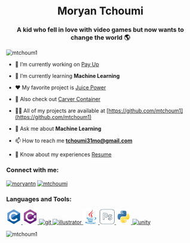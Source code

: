 <h1 align="center">Moryan Tchoumi</h1>
<h3 align="center"> A kid who fell in love with video games but now wants to change the world 🌎</h3>

<p align="left"> <img src="https://komarev.com/ghpvc/?username=mtchoum1&label=Profile%20views&color=0e75b6&style=flat" alt="mtchoum1" /> </p>

- 🔭 I’m currently working on [Pay Up](https://github.com/uenishia26/PayUp)

- 🌱 I’m currently learning **Machine Learning**

- ❤️ My favorite project is [Juice Power](https://github.com/mtchoum1/Juice-Power)

- 🤝 Also check out [Carver Container](https://github.com/mtchoum1/Carver-Container)

- 👨‍💻 All of my projects are available at [https://github.com/mtchoum1](https://github.com/mtchoum1)

- 💬 Ask me about **Machine Learning**

- 📫 How to reach me **tchoumi31mo@gmail.com**

- 📄 Know about my experiences [Resume](https://drive.google.com/file/d/1tmWFgQLlih_qF6hQjRAXw31gMedXqDe2/view?usp=drive_link)

<h3 align="left">Connect with me:</h3>
<p align="left">
<a href="https://linkedin.com/in/moryantn" target="blank"><img align="center" src="https://raw.githubusercontent.com/rahuldkjain/github-profile-readme-generator/master/src/images/icons/Social/linked-in-alt.svg" alt="moryantn" height="30" width="40" /></a>
<a href="https://www.leetcode.com/mtchoumi" target="blank"><img align="center" src="https://raw.githubusercontent.com/rahuldkjain/github-profile-readme-generator/master/src/images/icons/Social/leet-code.svg" alt="mtchoumi" height="30" width="40" /></a>
</p>

<h3 align="left">Languages and Tools:</h3>
<p align="left"> <a href="https://www.cprogramming.com/" target="_blank" rel="noreferrer"> <img src="https://raw.githubusercontent.com/devicons/devicon/master/icons/c/c-original.svg" alt="c" width="40" height="40"/> </a> <a href="https://www.w3schools.com/cs/" target="_blank" rel="noreferrer"> <img src="https://raw.githubusercontent.com/devicons/devicon/master/icons/csharp/csharp-original.svg" alt="csharp" width="40" height="40"/> </a> <a href="https://git-scm.com/" target="_blank" rel="noreferrer"> <img src="https://www.vectorlogo.zone/logos/git-scm/git-scm-icon.svg" alt="git" width="40" height="40"/> </a> <a href="https://www.adobe.com/in/products/illustrator.html" target="_blank" rel="noreferrer"> <img src="https://www.vectorlogo.zone/logos/adobe_illustrator/adobe_illustrator-icon.svg" alt="illustrator" width="40" height="40"/> </a> <a href="https://www.java.com" target="_blank" rel="noreferrer"> <img src="https://raw.githubusercontent.com/devicons/devicon/master/icons/java/java-original.svg" alt="java" width="40" height="40"/> </a> <a href="https://www.photoshop.com/en" target="_blank" rel="noreferrer"> <img src="https://raw.githubusercontent.com/devicons/devicon/master/icons/photoshop/photoshop-line.svg" alt="photoshop" width="40" height="40"/> </a> <a href="https://www.python.org" target="_blank" rel="noreferrer"> <img src="https://raw.githubusercontent.com/devicons/devicon/master/icons/python/python-original.svg" alt="python" width="40" height="40"/> </a> <a href="https://unity.com/" target="_blank" rel="noreferrer"> <img src="https://www.vectorlogo.zone/logos/unity3d/unity3d-icon.svg" alt="unity" width="40" height="40"/> </a> </p>

<p><img align="center" src="https://github-readme-stats.vercel.app/api/top-langs?username=mtchoum1&show_icons=true&locale=en&layout=compact" alt="mtchoum1" /></p>

